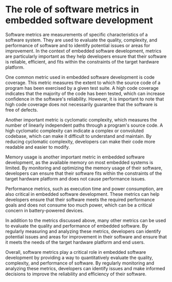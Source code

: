 # The role of software metrics in embedded software development

Software metrics are measurements of specific characteristics of a software system. They are used to evaluate the quality, complexity, and performance of software and to identify potential issues or areas for improvement. In the context of embedded software development, metrics are particularly important as they help developers ensure that their software is reliable, efficient, and fits within the constraints of the target hardware platform.

One common metric used in embedded software development is code coverage. This metric measures the extent to which the source code of a program has been exercised by a given test suite. A high code coverage indicates that the majority of the code has been tested, which can increase confidence in the software's reliability. However, it is important to note that high code coverage does not necessarily guarantee that the software is free of defects.

Another important metric is cyclomatic complexity, which measures the number of linearly independent paths through a program's source code. A high cyclomatic complexity can indicate a complex or convoluted codebase, which can make it difficult to understand and maintain. By reducing cyclomatic complexity, developers can make their code more readable and easier to modify.

Memory usage is another important metric in embedded software development, as the available memory on most embedded systems is limited. By monitoring and optimizing the memory usage of their software, developers can ensure that their software fits within the constraints of the target hardware platform and does not cause performance issues.

Performance metrics, such as execution time and power consumption, are also critical in embedded software development. These metrics can help developers ensure that their software meets the required performance goals and does not consume too much power, which can be a critical concern in battery-powered devices.

In addition to the metrics discussed above, many other metrics can be used to evaluate the quality and performance of embedded software. By regularly measuring and analyzing these metrics, developers can identify potential issues and areas for improvement in their software and ensure that it meets the needs of the target hardware platform and end users.

Overall, software metrics play a critical role in embedded software development by providing a way to quantitatively evaluate the quality, complexity, and performance of software. By regularly monitoring and analyzing these metrics, developers can identify issues and make informed decisions to improve the reliability and efficiency of their software.
